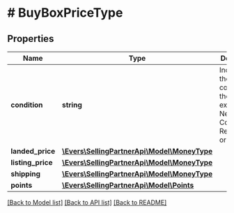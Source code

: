 # # BuyBoxPriceType

## Properties

Name | Type | Description | Notes
------------ | ------------- | ------------- | -------------
**condition** | **string** | Indicates the condition of the item. For example: New, Used, Collectible, Refurbished, or Club. |
**landed_price** | [**\Evers\SellingPartnerApi\Model\MoneyType**](MoneyType.md) |  |
**listing_price** | [**\Evers\SellingPartnerApi\Model\MoneyType**](MoneyType.md) |  |
**shipping** | [**\Evers\SellingPartnerApi\Model\MoneyType**](MoneyType.md) |  |
**points** | [**\Evers\SellingPartnerApi\Model\Points**](Points.md) |  | [optional]

[[Back to Model list]](../../README.md#models) [[Back to API list]](../../README.md#endpoints) [[Back to README]](../../README.md)
